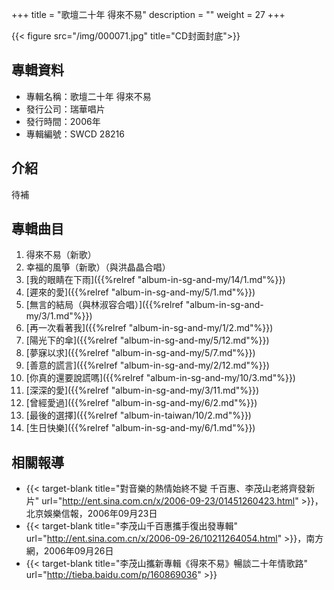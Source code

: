 +++
title = "歌壇二十年 得來不易"
description = ""
weight = 27
+++

{{< figure src="/img/000071.jpg" title="CD封面封底">}}


## 專輯資料

* 專輯名稱：歌壇二十年 得來不易
* 發行公司：瑞華唱片
* 發行時間：2006年
* 專輯編號：SWCD 28216


## 介紹

待補


## 專輯曲目

1. 得來不易（新歌）
2. 幸福的風箏（新歌）（與洪晶晶合唱）
3. [我的眼睛在下雨]({{%relref "album-in-sg-and-my/14/1.md"%}}) 
4. [遲來的愛]({{%relref "album-in-sg-and-my/5/1.md"%}}) 
5. [無言的結局（與林淑容合唱）]({{%relref "album-in-sg-and-my/3/1.md"%}}) 
6. [再一次看著我]({{%relref "album-in-sg-and-my/1/2.md"%}}) 
7. [陽光下的傘]({{%relref "album-in-sg-and-my/5/12.md"%}}) 
8. [夢寐以求]({{%relref "album-in-sg-and-my/5/7.md"%}}) 
9. [善意的謊言]({{%relref "album-in-sg-and-my/2/12.md"%}}) 
10. [你真的還要說謊嗎]({{%relref "album-in-sg-and-my/10/3.md"%}}) 
11. [深深的愛]({{%relref "album-in-sg-and-my/3/11.md"%}}) 
12. [曾經愛過]({{%relref "album-in-sg-and-my/6/2.md"%}}) 
13. [最後的選擇]({{%relref "album-in-taiwan/10/2.md"%}}) 
14. [生日快樂]({{%relref "album-in-sg-and-my/6/1.md"%}}) 

## 相關報導
* {{< target-blank title="對音樂的熱情始終不變 千百惠、李茂山老將齊發新片" url="http://ent.sina.com.cn/x/2006-09-23/01451260423.html" >}}，北京娛樂信報，2006年09月23日
* {{< target-blank title="李茂山千百惠攜手復出發專輯" url="http://ent.sina.com.cn/x/2006-09-26/10211264054.html" >}}，南方網，2006年09月26日
* {{< target-blank title="李茂山攜新專輯《得來不易》暢談二十年情歌路" url="http://tieba.baidu.com/p/160869036" >}}
